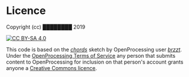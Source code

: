 # Licence
Copyright (cc)  ████████ 2019

[![CC BY-SA 4.0](https://licensebuttons.net/l/by-sa/4.0/88x31.png)](https://creativecommons.org/licenses/by-sa/4.0/)


This code is based on the [*chords*](https://www.openprocessing.org/sketch/389857) sketch by OpenProcessing user [*brzzt*](https://www.openprocessing.org/user/69383). Under the [OpenProcessing Terms of Service](https://www.openprocessing.org/home/tos) any person that submits content to OpenProcessing for inclusion on that person's account grants anyone a [Creative Commons licence](https://creativecommons.org/). 